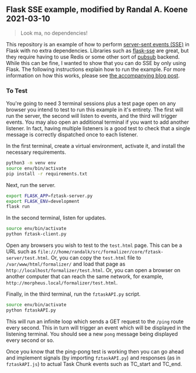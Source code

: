 ## Flask SSE example, modified by Randal A. Koene 2021-03-10

> Look ma, no dependencies!

This repository is an example of how to perform [server-sent events (SSE)](https://www.wikiwand.com/en/Server-sent_events) in Flask with no extra dependencies. Libraries such as [flask-sse](https://github.com/singingwolfboy/flask-sse) are great, but they require having to use Redis or some other sort of [pubsub](https://www.wikiwand.com/en/Publish%E2%80%93subscribe_pattern) backend. While this can be fine, I wanted to show that you can do SSE by only using Flask. The following instructions explain how to run the example. For more information on how this works, please see [the accompanying blog post](https://maxhalford.github.io/blog/flask-sse-no-deps).


### To Test

You're going to need 3 terminal sessions plus a test page open on any browser you intend to test to run this example in it's entirety. The first will run the server, the second will listen to events, and the third will trigger events. You may also open an additional terminal if you want to add another listener. In fact, having multiple listeners is a good test to check that a single message is correctly dispatched once to each listener.

In the first terminal, create a virtual environment, activate it, and install the necessary requirements.

```sh
python3 -m venv env
source env/bin/activate
pip install -r requirements.txt
```

Next, run the server.

```sh
export FLASK_APP=fztask-server.py
export FLASK_ENV=development
flask run
```

In the second terminal, listen for updates.

```sh
source env/bin/activate
python fztask-client.py
```

Open any browsers you wish to test to the `test.html` page. This can be a URL
such as `file:///home/randalk/src/formalizer/core/fztask-server/test.html`.
Or, you can copy the `test.html` file to `/var/www/html/formalizer/` and
load that page as `http://localhost/formalizer/test.html`.
Or, you can open a browser on another computer that can reach the same network,
for example, `http://morpheus.local/formalizer/test.html`.

Finally, in the third terminal, run the `fztaskAPI.py` script.

```sh
source env/bin/activate
python fztaskAPI.py
```

This will run an infinite loop which sends a GET request to the `/ping` route every second. This in turn will trigger an event which will be displayed in the listening terminal. You should see a new `pong` message being displayed every second or so.

Once you know that the ping-pong test is working then you can go ahead and implement signals (by importing `fztaskAPI.py`) and responses (as in `fztaskAPI.js`) to actual Task Chunk events such as TC_start and TC_end.
